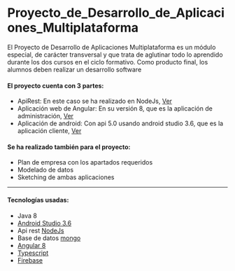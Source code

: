 # Proyecto_de_Desarrollo_de_Aplicaciones_Multiplataforma
El Proyecto de Desarrollo de Aplicaciones Multiplataforma es un módulo especial, de carácter transversal y que trata de aglutinar todo lo aprendido durante los dos cursos en el ciclo formativo. Como producto final, los alumnos deben realizar un desarrollo software

#### El proyecto cuenta con 3 partes:

* ApiRest: En este caso se ha realizado en NodeJs, [Ver](https://github.com/DanielSantanoF/Proyecto_de_Desarrollo_de_Aplicaciones_Multiplataforma/tree/master/ApiRest)
* Aplicación web de Angular: En su versión 8, que es la aplicación de administración, [Ver](https://github.com/DanielSantanoF/Proyecto_de_Desarrollo_de_Aplicaciones_Multiplataforma/tree/master/Angular)
* Aplicación de android: Con api 5.0 usando android studio 3.6, que es la aplicación cliente, [Ver](https://github.com/DanielSantanoF/Proyecto_de_Desarrollo_de_Aplicaciones_Multiplataforma/tree/master/Android)

#### Se ha realizado también para el proyecto:
* Plan de empresa con los apartados requeridos
* Modelado de datos
* Sketching de ambas aplicaciones

***

#### Tecnologías usadas:
* Java 8
* [Android Studio 3.6](https://developer.android.com/studio)
* Api rest [NodeJs](https://nodejs.org/en/)
* Base de datos [mongo](https://www.mongodb.com/es)
* [Angular 8](https://angular.io/)
* [Typescript](https://www.typescriptlang.org/)
* [Firebase](https://firebase.google.com/)
